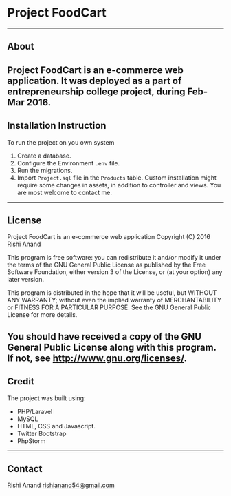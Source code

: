 
# Project FoodCart
---
## About
**Project FoodCart** is an e-commerce web application.
It was deployed as a part of entrepreneurship college project, during Feb-Mar 2016.
---
## Installation Instruction
To run the project on you own system
1. Create a database.
2. Configure the Environment `.env` file.
3. Run the migrations.
4. Import `Project.sql` file in the `Products` table.
Custom installation might require some changes in assets, in addition to controller and views.
You are most welcome to contact me.
----
## License
Project FoodCart is an e-commerce web application
Copyright (C) 2016  Rishi Anand

This program is free software: you can redistribute it and/or modify
it under the terms of the GNU General Public License as published by
the Free Software Foundation, either version 3 of the License, or
(at your option) any later version.

This program is distributed in the hope that it will be useful,
but WITHOUT ANY WARRANTY; without even the implied warranty of
MERCHANTABILITY or FITNESS FOR A PARTICULAR PURPOSE.  See the
GNU General Public License for more details.

You should have received a copy of the GNU General Public License
along with this program.  If not, see <http://www.gnu.org/licenses/>.
---
## Credit
The project was built using:
- PHP/Laravel
- MySQL
- HTML, CSS and Javascript.
- Twitter Bootstrap
- PhpStorm
---
## Contact
Rishi Anand <rishianand54@gmail.com>
